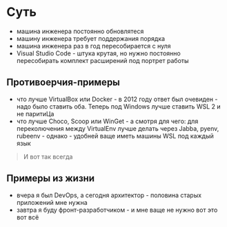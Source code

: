 # Суть

* машина инженера постоянно обновлятеся
* машину инженера требует поддержания порядка
* машина инженера раз в год пересобирается с нуля
* Visual Studio Code - штука крутая, но нужно постоянно пересобирать комплект расширений под портрет работы

## Противоерчия-примеры

* что лучше VirtualBox или Docker - в 2012 году ответ был очевиден - надо было ставить оба. Теперь под Windows лучше ставить WSL 2 и не паритиЦа
* что лучше Choco, Scoop или WinGet - а смотря для чего: для переколючения между VirtualEnv лучше делать через Jabba, pyenv, rubeenv - однако - удобней ваще иметь машины WSL под каждый язык

> И вот так всегда

## Примеры из жизни

* вчера я был DevOps, а сегодня архитектор - половина старых приложений мне нужна
* завтра я буду фронт-разработчиком - и мне ваще не нужно вот это вот всё

